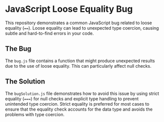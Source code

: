 # JavaScript Loose Equality Bug

This repository demonstrates a common JavaScript bug related to loose equality (`==`). Loose equality can lead to unexpected type coercion, causing subtle and hard-to-find errors in your code.

## The Bug
The `bug.js` file contains a function that might produce unexpected results due to the use of loose equality.  This can particularly affect null checks.

## The Solution
The `bugSolution.js` file demonstrates how to avoid this issue by using strict equality (`===`) for null checks and explicit type handling to prevent unintended type coercion.  Strict equality is preferred for most cases to ensure that the equality check accounts for the data type and avoids the problems with type coercion.